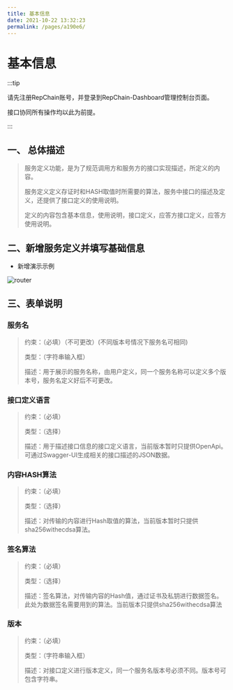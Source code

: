 ```yaml
---
title: 基本信息
date: 2021-10-22 13:32:23
permalink: /pages/a190e6/
---
```


# 基本信息

:::tip

请先注册RepChain账号，并登录到RepChain-Dashboard管理控制台页面。

接口协同所有操作均以此为前提。

:::

## 一、 总体描述

> 服务定义功能，是为了规范调用方和服务方的接口实现描述，所定义的内容。
>
> 服务定义定义存证时和HASH取值时所需要的算法，服务中接口的描述及定义，还提供了接口定义的使用说明。
>
> 定义的内容包含基本信息，使用说明，接口定义，应答方接口定义，应答方使用说明。

## 二、新增服务定义并填写基础信息

* 新增演示示例

![router](/api-coord/img/register-user/baseInfo.gif)

## 三、表单说明

### 服务名 

> 约束：（必填）（不可更改）(不同版本号情况下服务名可相同)
>
> 类型：（字符串输入框）
>
> 描述：用于展示的服务名称，由用户定义，同一个服务名称可以定义多个版本号，服务名定义好后不可更改。

### **接口定义语言** 

> 约束：（必填）
>
> 类型：（选择）
>
> 描述：用于描述接口信息的接口定义语言，当前版本暂时只提供OpenApi。可通过Swagger-UI生成相关的接口描述的JSON数据。

### **内容HASH算法**

> 约束：（必填）
>
> 类型：（选择）
>
> 描述：对传输的内容进行Hash取值的算法，当前版本暂时只提供sha256withecdsa算法。

### 签名算法 

> 约束：（必填）
>
> 类型：（选择）
>
> 描述：签名算法，对传输内容的Hash值，通过证书及私钥进行数据签名。此处为数据签名需要用到的算法。当前版本只提供sha256withecdsa算法

### **版本**

> 约束：（必填）
>
> 类型：（字符串输入框）
>
> 描述：对接口定义进行版本定义，同一个服务名版本号必须不同。版本号可包含字符串。

